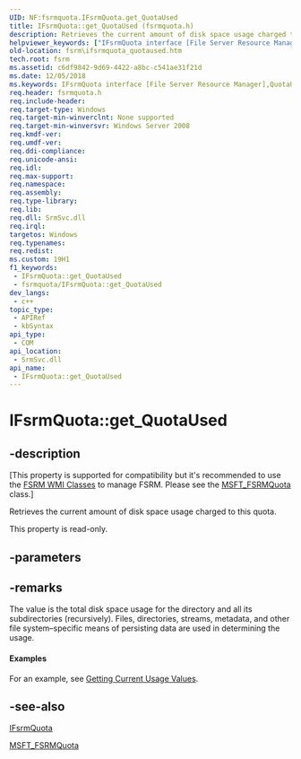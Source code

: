 ```yaml
---
UID: NF:fsrmquota.IFsrmQuota.get_QuotaUsed
title: IFsrmQuota::get_QuotaUsed (fsrmquota.h)
description: Retrieves the current amount of disk space usage charged to this quota.
helpviewer_keywords: ["IFsrmQuota interface [File Server Resource Manager]","QuotaUsed property","IFsrmQuota.QuotaUsed","IFsrmQuota.get_QuotaUsed","IFsrmQuota::QuotaUsed","IFsrmQuota::get_QuotaUsed","QuotaUsed property [File Server Resource Manager]","QuotaUsed property [File Server Resource Manager]","IFsrmQuota interface","fs.ifsrmquota_quotaused","fsrm.ifsrmquota_quotaused","fsrmquota/IFsrmQuota::QuotaUsed","fsrmquota/IFsrmQuota::get_QuotaUsed","get_QuotaUsed"]
old-location: fsrm\ifsrmquota_quotaused.htm
tech.root: fsrm
ms.assetid: c6df9842-9d69-4422-a8bc-c541ae31f21d
ms.date: 12/05/2018
ms.keywords: IFsrmQuota interface [File Server Resource Manager],QuotaUsed property, IFsrmQuota.QuotaUsed, IFsrmQuota.get_QuotaUsed, IFsrmQuota::QuotaUsed, IFsrmQuota::get_QuotaUsed, QuotaUsed property [File Server Resource Manager], QuotaUsed property [File Server Resource Manager],IFsrmQuota interface, fs.ifsrmquota_quotaused, fsrm.ifsrmquota_quotaused, fsrmquota/IFsrmQuota::QuotaUsed, fsrmquota/IFsrmQuota::get_QuotaUsed, get_QuotaUsed
req.header: fsrmquota.h
req.include-header: 
req.target-type: Windows
req.target-min-winverclnt: None supported
req.target-min-winversvr: Windows Server 2008
req.kmdf-ver: 
req.umdf-ver: 
req.ddi-compliance: 
req.unicode-ansi: 
req.idl: 
req.max-support: 
req.namespace: 
req.assembly: 
req.type-library: 
req.lib: 
req.dll: SrmSvc.dll
req.irql: 
targetos: Windows
req.typenames: 
req.redist: 
ms.custom: 19H1
f1_keywords:
 - IFsrmQuota::get_QuotaUsed
 - fsrmquota/IFsrmQuota::get_QuotaUsed
dev_langs:
 - c++
topic_type:
 - APIRef
 - kbSyntax
api_type:
 - COM
api_location:
 - SrmSvc.dll
api_name:
 - IFsrmQuota::get_QuotaUsed
---
```


# IFsrmQuota::get_QuotaUsed


## -description

<p class="CCE_Message">[This property is supported for compatibility but it's recommended to use the 
    <a href="/previous-versions/windows/desktop/fsrm/fsrm-wmi-classes">FSRM WMI Classes</a> to manage FSRM. Please see the 
    <a href="/previous-versions/windows/desktop/fsrm/msft-fsrmquota">MSFT_FSRMQuota</a> class.]

Retrieves the current amount of disk space usage charged to this quota.

This property is read-only.

## -parameters

## -remarks

The value is the total disk space usage for the directory and all its subdirectories (recursively). Files, 
    directories, streams, metadata, and other file system–specific means of persisting data are 
    used in determining the usage.


#### Examples

For an example, see 
     <a href="/previous-versions/windows/desktop/fsrm/getting-current-usage-values">Getting Current Usage Values</a>.

<div class="code"></div>

## -see-also

<a href="/previous-versions/windows/desktop/api/fsrmquota/nn-fsrmquota-ifsrmquota">IFsrmQuota</a>



<a href="/previous-versions/windows/desktop/fsrm/msft-fsrmquota">MSFT_FSRMQuota</a>

